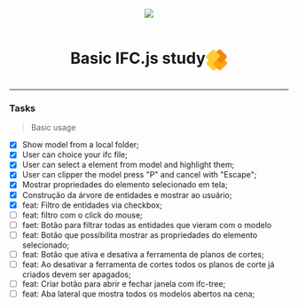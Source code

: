 <p align="center">
<img src="http://img.shields.io/static/v1?label=STATUS&message=EM%20DESENVOLVIMENTO&color=GREEN&style=for-the-badge"/>
</p>

<div align="center" style="display:flex; justify-content: center; align-items: center; gap:0.5rem;">
  <h1>Basic IFC.js study
    <img src="./public/images/ifcjs-logo.png" width=40 height= 40 align="right">
  </h1>
</div>

___

### Tasks
>Basic usage
- [x] Show model from a local folder;
- [x] User can choice your ifc file;
- [x] User can select a element from model and highlight them;
- [x] User can clipper the model press "P" and cancel with "Escape";
- [x] Mostrar propriedades do elemento selecionado em tela;
- [x] Construção da árvore de entidades e mostrar ao usuário;
- [x] feat: Filtro de entidades via checkbox;
- [ ] feat: filtro com o click do mouse;
- [ ] faet: Botão para filtrar todas as entidades que vieram com o modelo
- [ ] feat: Botão que possibilita mostrar as propriedades do elemento selecionado;
- [ ] feat: Botão que ativa e desativa a ferramenta de planos de cortes;
- [ ] feat: Ao desativar a ferramenta de cortes todos os planos de corte já criados devem ser apagados;
- [ ] feat: Criar botão para abrir e fechar janela com ifc-tree;
- [ ] feat: Aba lateral que mostra todos os modelos abertos na cena;

